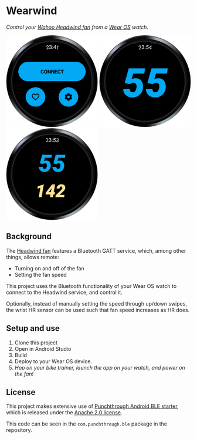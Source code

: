 # Wearwind

_Control your [Wahoo Headwind fan][headwind] from a [Wear OS][wearos] watch._

<img src="images/connect.png" alt="Connect to Headwind" width="250" height="250"/>
<img src="images/manual.png" alt="Manual control" width="250" height="250"/>
<img src="images/hr.png" alt="HR control" width="250" height="250"/>

## Background

The [Headwind fan][headwind] features a Bluetooth GATT service, which, among
other things, allows remote:

- Turning on and off of the fan
- Setting the fan speed

This project uses the Bluetooth functionality of your Wear OS watch to connect
to the Headwind service, and control it.

Optionally, instead of manually setting the speed through up/down swipes, the
wrist HR sensor can be used such that fan speed increases as HR does. 

## Setup and use

1.  Clone this project 
1.  Open in Android Studio
1.  Build
1.  Deploy to your Wear OS device.
1.  _Hop on your bike trainer, launch the app on your watch, and power on the fan!_

## License

This project makes extensive use of [Punchthrough Android BLE starter][starter],
which is released under the [Apache 2.0 license][punchthrough-license].

This code can be seen in the `com.punchthrough.ble` package in the repository.

[wearos]: https://wearos.google.com/
[headwind]: https://www.wahoofitness.com/devices/bike-trainers/kickr-accessories/kickr-headwind
[starter]: https://github.com/PunchThrough/ble-starter-android
[punchthrough-license]: https://github.com/PunchThrough/ble-starter-android/blob/master/LICENSE
